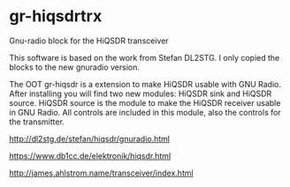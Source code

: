 # gr-hiqsdrtrx
Gnu-radio  block for the HiQSDR transceiver

This software is based on the work from Stefan DL2STG. I only copied the blocks to the new gnuradio version.

The OOT gr-hiqsdr is a extension to make HiQSDR usable with GNU Radio. 
After installing you will find two new modules: HiQSDR sink and HiQSDR source.
HiQSDR source is the module to make the HiQSDR receiver usable in GNU Radio. 
All controls are included in this module, also the controls for the transmitter. 

http://dl2stg.de/stefan/hiqsdr/gnuradio.html

https://www.db1cc.de/elektronik/hiqsdr.html

http://james.ahlstrom.name/transceiver/index.html
